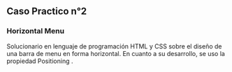 ## Caso Practico n°2
### Horizontal Menu

Solucionario en lenguaje de programación HTML y CSS sobre el diseño de una barra de menu en forma horizontal. En cuanto a su desarrollo, se uso la propiedad Positioning .


